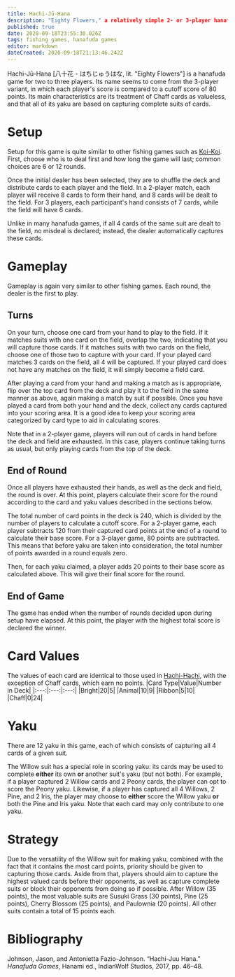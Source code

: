```yaml
---
title: Hachi-Jū-Hana
description: "Eighty Flowers," a relatively simple 2- or 3-player hanafuda game
published: true
date: 2020-09-18T23:55:30.026Z
tags: fishing games, hanafuda games
editor: markdown
dateCreated: 2020-09-18T21:13:46.242Z
---
```


Hachi-Jū-Hana [八十花 - はちじゅうはな, lit. "Eighty Flowers"] is a hanafuda game for two to three players. Its name seems to come from the 3-player variant, in which each player's score is compared to a cutoff score of 80 points. Its main characteristics are its treatment of Chaff cards as valueless, and that all of its yaku are based on capturing complete suits of cards.
# Setup
Setup for this game is quite similar to other fishing games such as [Koi-Koi](/en/hanafuda/games/koi-koi). First, choose who is to deal first and how long the game will last; common choices are 6 or 12 rounds.

Once the initial dealer has been selected, they are to shuffle the deck and distribute cards to each player and the field. In a 2-player match, each player will receive 8 cards to form their hand, and 8 cards will be dealt to the field. For 3 players, each participant's hand consists of 7 cards, while the field will have 6 cards.

Unlike in many hanafuda games, if all 4 cards of the same suit are dealt to the field, no misdeal is declared; instead, the dealer automatically captures these cards.
# Gameplay
Gameplay is again very similar to other fishing games. Each round, the dealer is the first to play.
## Turns
On your turn, choose one card from your hand to play to the field. If it matches suits with one card on the field, overlap the two, indicating that you will capture those cards. If it matches suits with two cards on the field, choose one of those two to capture with your card. If your played card matches 3 cards on the field, all 4 will be captured. If your played card does not have any matches on the field, it will simply become a field card.

After playing a card from your hand and making a match as is appropriate, flip over the top card from the deck and play it to the field in the same manner as above, again making a match by suit if possible. Once you have played a card from both your hand and the deck, collect any cards captured into your scoring area. It is a good idea to keep your scoring area categorized by card type to aid in calculating scores.

Note that in a 2-player game, players will run out of cards in hand before the deck and field are exhausted. In this case, players continue taking turns as usual, but only playing cards from the top of the deck.
## End of Round
Once all players have exhausted their hands, as well as the deck and field, the round is over. At this point, players calculate their score for the round according to the card and yaku values described in the sections below.

The total number of card points in the deck is 240, which is divided by the number of players to calculate a cutoff score. For a 2-player game, each player subtracts 120 from their captured card points at the end of a round to calculate their base score. For a 3-player game, 80 points are subtracted. This means that before yaku are taken into consideration, the total number of points awarded in a round equals zero.

Then, for each yaku claimed, a player adds 20 points to their base score as calculated above. This will give their final score for the round.
## End of Game
The game has ended when the number of rounds decided upon during setup have elapsed. At this point, the player with the highest total score is declared the winner.
# Card Values
The values of each card are identical to those used in [Hachi-Hachi](/en/hanafuda/games/hachi-hachi), with the exception of Chaff cards, which earn no points.
|Card Type|Value|Number in Deck|
|:---:|:---:|:---:|
|Bright|20|5|
|Animal|10|9|
|Ribbon|5|10|
|Chaff|0|24|

# Yaku
There are 12 yaku in this game, each of which consists of capturing all 4 cards of a given suit. 

The Willow suit has a special role in scoring yaku: its cards may be used to complete **either** its own **or** another suit's yaku (but not both). For example, if a player captured 2 Willow cards and 2 Peony cards, the player can opt to score the Peony yaku. Likewise, if a player has captured all 4 Willows, 2 Pine, and 2 Iris, the player may choose to **either** score the Willow yaku **or** both the Pine and Iris yaku. Note that each card may only contribute to one yaku.
# Strategy
Due to the versatility of the Willow suit for making yaku, combined with the fact that it contains the most card points, priority should be given to capturing those cards. Aside from that, players should aim to capture the highest valued cards before their opponents, as well as capture complete suits or block their opponents from doing so if possible. After Willow (35 points), the most valuable suits are Susuki Grass (30 points), Pine (25 points), Cherry Blossom (25 points), and Paulownia (20 points). All other suits contain a total of 15 points each.
# Bibliography
Johnson, Jason, and Antonietta Fazio-Johnson. “Hachi-Juu Hana.” *Hanafuda Games*, Hanami ed., IndianWolf Studios, 2017, pp. 46–48. 